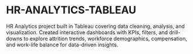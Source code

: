 # HR-ANALYTICS-TABLEAU
HR Analytics project built in Tableau covering data cleaning, analysis, and visualization. Created interactive dashboards with KPIs, filters, and drill-downs to explore attrition trends, workforce demographics, compensation, and work-life balance for data-driven insights.
